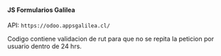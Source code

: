 #### JS Formularios Galilea

API: `https://odoo.appsgalilea.cl/`

Codigo contiene validacion de rut para que no se repita la peticion por usuario dentro de 24 hrs.
